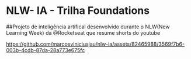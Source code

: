 # NLW- IA - Trilha Foundations

##Projeto de inteligência artifical desenvolvido durante o NLW(New Learning Week) da @Rocketseat que resume shorts do youtube


https://github.com/marcosviniciusjau/nlw-ia/assets/82465988/3569f7b6-003b-4cdb-87da-28a773e675fc


